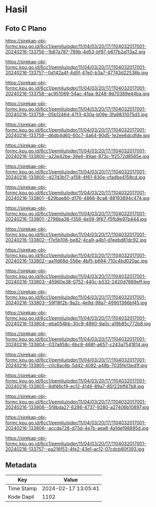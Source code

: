 # Hasil

## Foto C Plano

https://sirekap-obj-formc.kpu.go.id/6cc1/pemilu/pdpr/11/04/03/20/17/1104032017001-20240216-133756--1b67a787-789b-4d53-bf97-b617b2a113a2.jpg

https://sirekap-obj-formc.kpu.go.id/6cc1/pemilu/pdpr/11/04/03/20/17/1104032017001-20240216-133757--0d142a4f-4d5f-47e0-b3a7-47743d22536b.jpg

https://sirekap-obj-formc.kpu.go.id/6cc1/pemilu/pdpr/11/04/03/20/17/1104032017001-20240216-133758--ac951069-54ac-4faa-9248-9d70389e44ba.jpg

https://sirekap-obj-formc.kpu.go.id/6cc1/pemilu/pdpr/11/04/03/20/17/1104032017001-20240216-133758--05b1246d-47f3-430a-b09e-3fa9831075d3.jpg

https://sirekap-obj-formc.kpu.go.id/6cc1/pemilu/pdpr/11/04/03/20/17/1104032017001-20240216-133759--d6db4d60-60c7-4a64-90d5-1e2ee6dcdfde.jpg

https://sirekap-obj-formc.kpu.go.id/6cc1/pemilu/pdpr/11/04/03/20/17/1104032017001-20240216-133800--a23e42be-39e6-49ae-873c-1f2572d8565e.jpg

https://sirekap-obj-formc.kpu.go.id/6cc1/pemilu/pdpr/11/04/03/20/17/1104032017001-20240216-133800--d27d3b17-a158-4f61-830e-cfadbe4158cd.jpg

https://sirekap-obj-formc.kpu.go.id/6cc1/pemilu/pdpr/11/04/03/20/17/1104032017001-20240216-133801--629bae80-d176-4868-8ca8-88193894c474.jpg

https://sirekap-obj-formc.kpu.go.id/6cc1/pemilu/pdpr/11/04/03/20/17/1104032017001-20240216-133801--2796ba36-f356-4e59-9f67-f5fb9e97b444.jpg

https://sirekap-obj-formc.kpu.go.id/6cc1/pemilu/pdpr/11/04/03/20/17/1104032017001-20240216-133802--f7e5b106-be82-4ca9-a4b1-d1eebd81dc92.jpg

https://sirekap-obj-formc.kpu.go.id/6cc1/pemilu/pdpr/11/04/03/20/17/1104032017001-20240216-133802--aa1fd68d-556e-4bf5-b694-710c4bd020ac.jpg

https://sirekap-obj-formc.kpu.go.id/6cc1/pemilu/pdpr/11/04/03/20/17/1104032017001-20240216-133803--45960e38-0752-440c-b532-2420d7689eff.jpg

https://sirekap-obj-formc.kpu.go.id/6cc1/pemilu/pdpr/11/04/03/20/17/1104032017001-20240216-133803--59f18f2b-9a2c-4e9d-98a7-49901366bf45.jpg

https://sirekap-obj-formc.kpu.go.id/6cc1/pemilu/pdpr/11/04/03/20/17/1104032017001-20240216-133804--eba054bb-30c9-4860-9a0c-a19b85c772b8.jpg

https://sirekap-obj-formc.kpu.go.id/6cc1/pemilu/pdpr/11/04/03/20/17/1104032017001-20240216-133804--037a858c-6bc8-468f-a657-c243a7541814.jpg

https://sirekap-obj-formc.kpu.go.id/6cc1/pemilu/pdpr/11/04/03/20/17/1104032017001-20240216-133805--c0c8ac6b-5d42-4082-a48b-7035fe13ed1f.jpg

https://sirekap-obj-formc.kpu.go.id/6cc1/pemilu/pdpr/11/04/03/20/17/1104032017001-20240216-133805--8df46cf9-ec12-4146-89a7-85f22bff47b8.jpg

https://sirekap-obj-formc.kpu.go.id/6cc1/pemilu/pdpr/11/04/03/20/17/1104032017001-20240216-133806--5f8bda27-6286-4737-9280-a27406b10897.jpg

https://sirekap-obj-formc.kpu.go.id/6cc1/pemilu/pdpr/11/04/03/20/17/1104032017001-20240216-133806--accda728-d73d-4e7b-aea8-4a1def98895d.jpg

https://sirekap-obj-formc.kpu.go.id/6cc1/pemilu/pdpr/11/04/03/20/17/1104032017001-20240216-133757--ea216f53-4fe2-43e1-ac12-07cdcb60f393.jpg


## Metadata

| Key        | Value               |
| ---------- | ------------------- |
| Time Stamp | 2024-02-17 13:05:41 |
| Kode Dapil | 1102                |



